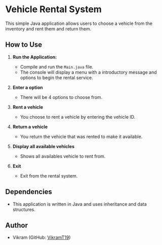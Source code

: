 # Vehicle Rental System

This simple Java application allows users to choose a vehicle from the inventory and rent them and return them.

## How to Use

1. **Run the Application:**
   - Compile and run the `Main.java` file.
   - The console will display a menu with a introductory message and options to begin the rental service.

2. **Enter a option**
   - There will be 4 options to choose from.

3. **Rent a vehicle**
   - You choose to rent a vehicle by entering the vehicle ID.

4. **Return a vehicle**
   - You return the vehicle that was rented to make it available.
5. **Display all available vehicles**
   - Shows all availables vehicle to rent from.
6. **Exit**
   - Exit from the rental system.

## Dependencies

- This application is written in Java and uses inheritance and data structures.

## Author

- Vikram (GitHub: [VikramT19](https://github.com/VikramT19))
